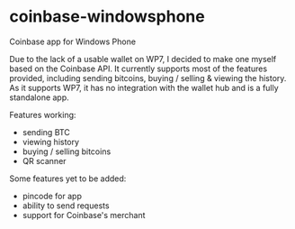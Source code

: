 coinbase-windowsphone
=====================

Coinbase app for Windows Phone

Due to the lack of a usable wallet on WP7, I decided to make one myself based on the Coinbase API. It currently supports most of the features provided, including sending bitcoins, buying / selling & viewing the history. As it supports WP7, it has no integration with the wallet hub and is a fully standalone app. 

Features working:
* sending BTC
* viewing history
* buying / selling bitcoins
* QR scanner

Some features yet to be added:
* pincode for app
* ability to send requests
* support for Coinbase's merchant 